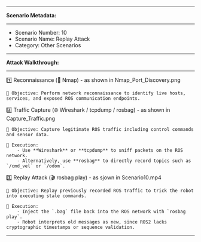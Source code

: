 -------------------------------------------------------------------------------------------------------------------------

**Scenario Metadata:**

-------------------------------------------------------------------------------------------------------------------------
- Scenario Number: 10
- Scenario Name: Replay Attack
- Category: Other Scenarios

-------------------------------------------------------------------------------------------------------------------------

**Attack Walkthrough:**

-------------------------------------------------------------------------------------------------------------------------

1️⃣ Reconnaissance (🔎 Nmap) - as shown in Nmap_Port_Discovery.png


	🎯 Objective: Perform network reconnaissance to identify live hosts, services, and exposed ROS communication endpoints. 		             



2️⃣ Traffic Capture (🌐 Wireshark / tcpdump / rosbag) - as shown in Capture_Traffic.png


	🎯 Objective: Capture legitimate ROS traffic including control commands and sensor data.

	🔧 Execution: 
		- Use **Wireshark** or **tcpdump** to sniff packets on the ROS network.   
		- Alternatively, use **rosbag** to directly record topics such as `/cmd_vel` or `/odom`.  



3️⃣ Replay Attack (🎬 rosbag play) - as sjown in Scenario10.mp4


	🎯 Objective: Replay previously recorded ROS traffic to trick the robot into executing stale commands.

	🔧 Execution:
		- Inject the `.bag` file back into the ROS network with `rosbag play`.   
		- Robot interprets old messages as new, since ROS2 lacks cryptographic timestamps or sequence validation.   

-------------------------------------------------------------------------------------------------------------------------